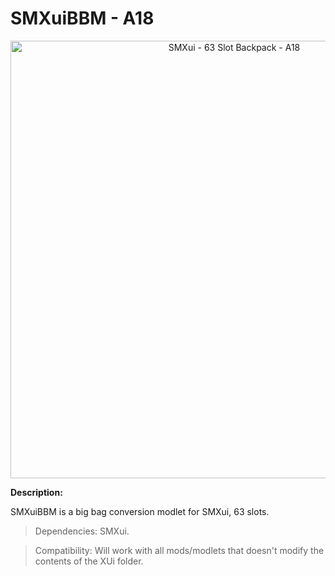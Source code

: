 # SMXuiBBM - A18

<p align="center">
  <img src="https://staticdelivery.nexusmods.com/mods/1059/images/22/22-1580465182-1174228424.jpeg" width="700" title="SMXui - 63 Slot Backpack - A18">
</p>

**Description:**

SMXuiBBM is a big bag conversion modlet for SMXui, 63 slots.


> Dependencies: SMXui.

> Compatibility: Will work with all mods/modlets that doesn't modify the contents of the XUi folder.
